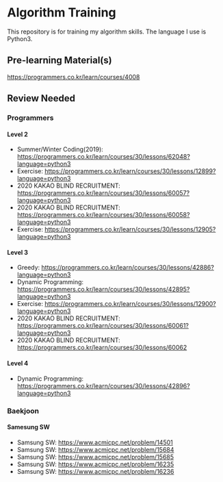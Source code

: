 # Algorithm Training
This repository is for training my algorithm skills.
The language I use is Python3.

## Pre-learning Material(s)
https://programmers.co.kr/learn/courses/4008

## Review Needed
### Programmers
#### Level 2
+ Summer/Winter Coding(2019): https://programmers.co.kr/learn/courses/30/lessons/62048?language=python3
+ Exercise: https://programmers.co.kr/learn/courses/30/lessons/12899?language=python3
+ 2020 KAKAO BLIND RECRUITMENT: https://programmers.co.kr/learn/courses/30/lessons/60057?language=python3
+ 2020 KAKAO BLIND RECRUITMENT: https://programmers.co.kr/learn/courses/30/lessons/60058?language=python3
+ Exercise: https://programmers.co.kr/learn/courses/30/lessons/12905?language=python3
#### Level 3
+ Greedy: https://programmers.co.kr/learn/courses/30/lessons/42886?language=python3
+ Dynamic Programming: https://programmers.co.kr/learn/courses/30/lessons/42895?language=python3
+ Exercise: https://programmers.co.kr/learn/courses/30/lessons/12900?language=python3
+ 2020 KAKAO BLIND RECRUITMENT: https://programmers.co.kr/learn/courses/30/lessons/60061?language=python3
+ 2020 KAKAO BLIND RECRUITMENT: https://programmers.co.kr/learn/courses/30/lessons/60062
#### Level 4
+ Dynamic Programming: https://programmers.co.kr/learn/courses/30/lessons/42896?language=python3




### Baekjoon
#### Samesung SW
+ Samsung SW: https://www.acmicpc.net/problem/14501
+ Samsung SW: https://www.acmicpc.net/problem/15684
+ Samsung SW: https://www.acmicpc.net/problem/15685
+ Samsung SW: https://www.acmicpc.net/problem/16235
+ Samsung SW: https://www.acmicpc.net/problem/16236
